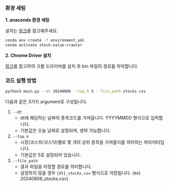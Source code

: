 ### 환경 세팅

**1. anaconda 환경 세팅**

설치는 [링크](https://docs.anaconda.com/anaconda/install/)를 참고해주세요.

```bash
conda env create -f environment.yml
conda activate stock-value-crawler
```

**2. Chrome Driver 설치**

[링크](https://developer.chrome.com/docs/chromedriver/downloads?hl=ko)를 참고하여 크롬 드라이버를 설치 후 bin 파일의 경로를 파악합니다.


### 코드 실행 방법

```bash
python3 main.py --dt 20240806 --top_k 5 --file_path stocks.csv
```

다음과 같은 3가지 argument로 구성됩니다.
1. `--dt`
   * dt에 해당하는 날짜의 종목코드를 가져옵니다. YYYYMMDD 형식으로 입력합니다.
   * 기본값은 오늘 날짜로 설정되며, 생략 가능합니다.
2. `--top_k`
   * 시장(코스피/코스닥)별로 몇 개의 상위 종목을 가져올지를 의미하는 파라미터입니다.
   * 기본값은 5로 설정되어 있습니다.
3. `--file_path`
   * 결과 파일을 저장할 경로를 의미합니다.
   * 설정하지 않을 경우 `{dt}_stocks.csv` 형식으로 저장됩니다. (ex) 20240806_stocks.csv)